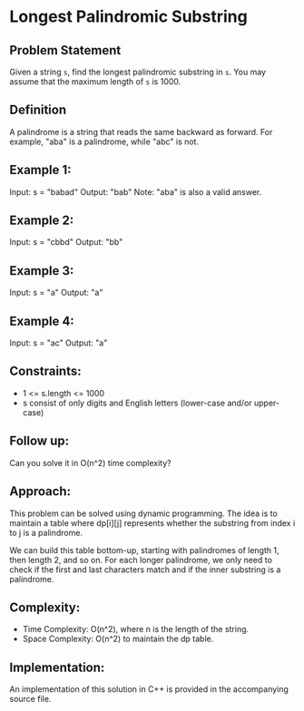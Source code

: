 # Longest Palindromic Substring

## Problem Statement

Given a string `s`, find the longest palindromic substring in `s`. You may assume that the maximum length of `s` is 1000.

## Definition

A palindrome is a string that reads the same backward as forward. For example, "aba" is a palindrome, while "abc" is not.

## Example 1:

Input: s = "babad"
Output: "bab"
Note: "aba" is also a valid answer.

## Example 2:

Input: s = "cbbd"
Output: "bb"

## Example 3:

Input: s = "a"
Output: "a"

## Example 4:

Input: s = "ac"
Output: "a"

## Constraints:

- 1 <= s.length <= 1000
- s consist of only digits and English letters (lower-case and/or upper-case)

## Follow up:

Can you solve it in O(n^2) time complexity?

## Approach:

This problem can be solved using dynamic programming. The idea is to maintain a table where dp[i][j] represents whether the substring from index i to j is a palindrome.

We can build this table bottom-up, starting with palindromes of length 1, then length 2, and so on. For each longer palindrome, we only need to check if the first and last characters match and if the inner substring is a palindrome.

## Complexity:

- Time Complexity: O(n^2), where n is the length of the string.
- Space Complexity: O(n^2) to maintain the dp table.

## Implementation:

An implementation of this solution in C++ is provided in the accompanying source file.